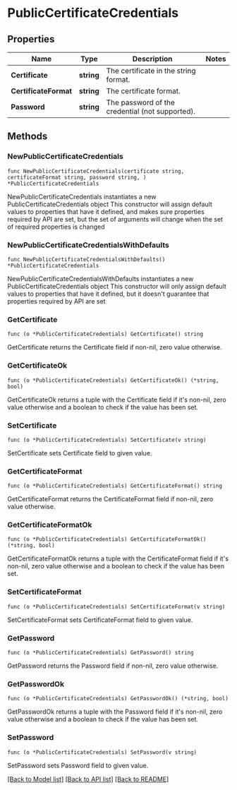 # PublicCertificateCredentials

## Properties

Name | Type | Description | Notes
------------ | ------------- | ------------- | -------------
**Certificate** | **string** | The certificate in the string format. | 
**CertificateFormat** | **string** | The certificate format. | 
**Password** | **string** | The password of the credential (not supported). | 

## Methods

### NewPublicCertificateCredentials

`func NewPublicCertificateCredentials(certificate string, certificateFormat string, password string, ) *PublicCertificateCredentials`

NewPublicCertificateCredentials instantiates a new PublicCertificateCredentials object
This constructor will assign default values to properties that have it defined,
and makes sure properties required by API are set, but the set of arguments
will change when the set of required properties is changed

### NewPublicCertificateCredentialsWithDefaults

`func NewPublicCertificateCredentialsWithDefaults() *PublicCertificateCredentials`

NewPublicCertificateCredentialsWithDefaults instantiates a new PublicCertificateCredentials object
This constructor will only assign default values to properties that have it defined,
but it doesn't guarantee that properties required by API are set

### GetCertificate

`func (o *PublicCertificateCredentials) GetCertificate() string`

GetCertificate returns the Certificate field if non-nil, zero value otherwise.

### GetCertificateOk

`func (o *PublicCertificateCredentials) GetCertificateOk() (*string, bool)`

GetCertificateOk returns a tuple with the Certificate field if it's non-nil, zero value otherwise
and a boolean to check if the value has been set.

### SetCertificate

`func (o *PublicCertificateCredentials) SetCertificate(v string)`

SetCertificate sets Certificate field to given value.


### GetCertificateFormat

`func (o *PublicCertificateCredentials) GetCertificateFormat() string`

GetCertificateFormat returns the CertificateFormat field if non-nil, zero value otherwise.

### GetCertificateFormatOk

`func (o *PublicCertificateCredentials) GetCertificateFormatOk() (*string, bool)`

GetCertificateFormatOk returns a tuple with the CertificateFormat field if it's non-nil, zero value otherwise
and a boolean to check if the value has been set.

### SetCertificateFormat

`func (o *PublicCertificateCredentials) SetCertificateFormat(v string)`

SetCertificateFormat sets CertificateFormat field to given value.


### GetPassword

`func (o *PublicCertificateCredentials) GetPassword() string`

GetPassword returns the Password field if non-nil, zero value otherwise.

### GetPasswordOk

`func (o *PublicCertificateCredentials) GetPasswordOk() (*string, bool)`

GetPasswordOk returns a tuple with the Password field if it's non-nil, zero value otherwise
and a boolean to check if the value has been set.

### SetPassword

`func (o *PublicCertificateCredentials) SetPassword(v string)`

SetPassword sets Password field to given value.



[[Back to Model list]](../README.md#documentation-for-models) [[Back to API list]](../README.md#documentation-for-api-endpoints) [[Back to README]](../README.md)


